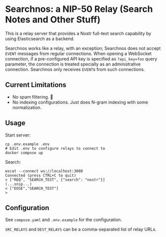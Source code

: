 # Searchnos: a NIP-50 Relay (Search Notes and Other Stuff)

This is a relay server that provides a Nostr full-text search capability by using Elasticsearch as a backend.

Searchnos works like a relay, with an exception; Searchnos does not accept `EVENT` messages from regular connections. When opening a WebSocket connection, if a pre-configured API key is specified as `?api_key=foo` query parameter, the connection is treated specially as an administrative connection. Searchnos only receives `EVENT`s from such connections.

## Current Limitations

* No spam filtering. 🙁
* No indexing configurations. Just does N-gram indexing with some normalization.

## Usage

Start server:

    cp .env.example .env
    # Edit .env to configure relays to connect to
    docker compose up

Search:

    wscat --connect ws://localhost:3000
    Connected (press CTRL+C to quit)
    > ["REQ", "SEARCH_TEST", {"search": "nostr"}]
    (...snip...)
    < ["EOSE","SEARCH_TEST"]
    >

## Configuration

See `compose.yaml` and `.env.example` for the configuration.

`SRC_RELAYS` and `DEST_RELAYS` can be a comma-separated list of relay URLs.

